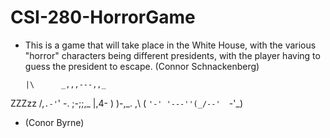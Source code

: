 # CSI-280-HorrorGame
- This is a game that will take place in the White House, with the various "horror" characters being different presidents, with the player having to guess the president to escape. (Connor Schnackenberg)

      |\      _,,,---,,_
ZZZzz /,`.-'`'    -.  ;-;;,_
     |,4-  ) )-,_. ,\ (  `'-'
    '---''(_/--'  `-'\_)  
- (Conor Byrne)

